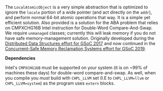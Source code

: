 The `LocalAtomicObject` is a very simple abstraction that is optimized to ignore the `locale` 
portion of a wide pointer (and act directly on the `addr`), and perform normal 64-bit atomic 
operations that way. It is a simple yet efficient solution. Also provided is a solution for
the ABA problem that relies on CMPXCHG16B Intel instruction for Double-Word Compare-And-Swap.
We require `unmanaged` classes; currently this will leak memory if you do not have safe memory-management solution. Originally
developed during the 
[Distributed Data Structures effort for GSoC 2017](https://summerofcode.withgoogle.com/archive/2017/projects/6530769430249472/) 
and now continued in the [Concurrent-Safe Memory Reclamation Systems effort for GSoC 2019](https://summerofcode.withgoogle.com/projects/#6095033818677248).



**Dependencies**

Intel's `CMPXCHG16B` must be supported on your system (it is on ~99% of machines these days)
for double-word compare-and-swap. As well, when you compile you _must_ build with
`CHPL_LLVM` set (I.E to `CHPL_LLVM=llvm` or `CHPL_LLVM=system`) as the program uses `extern`
blocks.
